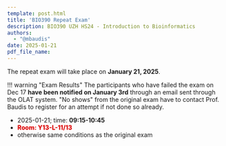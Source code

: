```yaml
---
template: post.html
title: 'BIO390 Repeat Exam'
description: BIO390 UZH HS24 - Introduction to Bioinformatics
authors:
  - "@mbaudis"
date: 2025-01-21
pdf_file_name: 
---
```


The repeat exam will take place on **January 21, 2025**.

!!! warning "Exam Results"
    The participants who have failed the exam on Dec 17 **have been notified on
    January 3rd** through an email sent through the OLAT system. "No shows" from
    the original exam have to contact Prof. Baudis to register for an attempt if
    not done so already.

* 2025-01-21; time: **09:15-10:45**
* <span style="color: #d00; font-weight: 800">Room: Y13-L-11/13</span>
* otherwise same conditions as the original exam